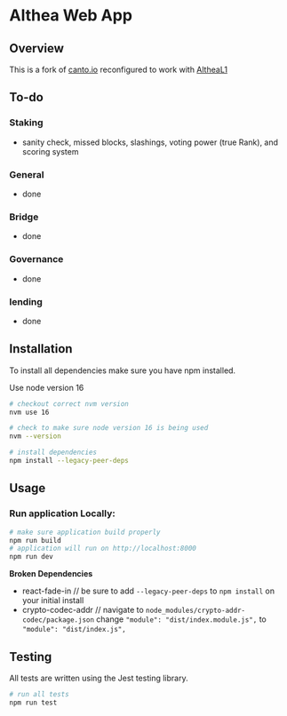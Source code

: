 # Althea Web App

## Overview



This is a fork of [canto.io](https://www.canto.io/)
reconfigured to work with [AltheaL1](https://github.com/althea-net/althea-L1)



## To-do

### Staking
- sanity check, missed blocks, slashings, voting power (true Rank), and scoring system

### General
- done

### Bridge
- done

### Governance
- done

### lending
- done



## Installation


To install all dependencies make sure you have npm installed.

Use node version 16

```bash
# checkout correct nvm version
nvm use 16

# check to make sure node version 16 is being used
nvm --version

# install dependencies
npm install --legacy-peer-deps
```

## Usage



### Run application Locally:

```bash
# make sure application build properly
npm run build
# application will run on http://localhost:8000
npm run dev
```
**Broken Dependencies**
- react-fade-in // be sure to add `--legacy-peer-deps` to `npm install` on your initial install
- crypto-codec-addr // navigate to `node_modules/crypto-addr-codec/package.json` change `"module": "dist/index.module.js",` to `"module": "dist/index.js",`


## Testing



All tests are written using the Jest testing library. 

```bash
# run all tests
npm run test 
```